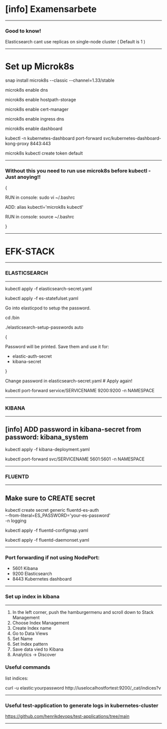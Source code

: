 [info] Examensarbete
====================

---------------------------------------------------------------------------------------

### Good to know!

Elasticsearch cant use replicas on single-node cluster ( Default is 1 )

---------------------------------------------------------------------------------------

Set up Microk8s
=============================
snap install microk8s --classic --channel=1.33/stable

microk8s enable dns

microk8s enable hostpath-storage

microk8s enable cert-manager

microk8s enable ingress dns

microk8s enable dashboard

kubectl -n kubernetes-dashboard port-forward svc/kubernetes-dashboard-kong-proxy 8443:443

microk8s kubectl create token default

----------------------------------------------------------------------------------------
### Without this you need to run use microk8s before kubectl - Just anoying!!

{

RUN in console: sudo vi ~/.bashrc

ADD: alias kubectl='microk8s kubectl' 

RUN in console: source ~/.bashrc

}

----------------------------------------------------------------------------------------

EFK-STACK
====================

----------------------------------------------------------------------------------------
### ELASTICSEARCH

----------------------------------------------------------------------------------------

kubectl apply -f elasticsearch-secret.yaml

kubectl apply -f es-statefulset.yaml

Go into elasticpod to setup the password.

cd /bin

./elasticsearch-setup-passwords auto

{

Password will be printed. Save them and use it for:

- elastic-auth-secret
- kibana-secret

}

Change password in elasticsearch-secret.yaml # Apply again!

kubectl port-forward service/SERVICENAME 9200:9200 -n NAMESPACE

----------------------------------------------------------------------------------------
### KIBANA

----------------------------------------------------------------------------------------
[info] ADD password in kibana-secret from password: kibana_system
----------------------------------------------------------------------------------------

kubectl apply -f kibana-deployment.yaml

kubectl port-forward svc/SERVICENAME 5601:5601 -n NAMESPACE

----------------------------------------------------------------------------------------

### FLUENTD

----------------------------------------------------------------------------------------
Make sure to CREATE secret
----------------------------------------------------------------------------------------

kubectl create secret generic fluentd-es-auth \
  --from-literal=ES_PASSWORD='your-es-password' \
  -n logging


kubectl apply -f fluentd-configmap.yaml

kubectl apply -f fluentd-daemonset.yaml

----------------------------------------------------------------------------------------
### Port forwarding if not using NodePort:

- 5601   Kibana 
- 9200   Elasticsearch 
- 8443   Kubernetes dashboard

----------------------------------------------------------------------------------------

### Set up index in kibana 
---------------------------------------------------------------------------------------

1. In the left corner, push the hamburgermenu and scroll down to Stack Management
2. Choose Index Management
3. Create Index name
4. Go to Data Views
5. Set Name
6. Set Index pattern
7. Save data vied to Kibana
8. Analytics -> Discover


### Useful commands

list indices:

curl -u elastic:yourpassword http://iuselocalhostfortest:9200/_cat/indices?v

---------------------------------------------------------------------------------------

### Useful test-application to generate logs in kubernetes-cluster

https://github.com/henrikdevops/test-applications/tree/main

---------------------------------------------------------------------------------------




 

